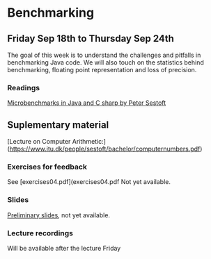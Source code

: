 # Benchmarking
## Friday Sep 18th to Thursday Sep 24th

The goal of this week is to understand the challenges and pitfalls in benchmarking Java code.
We will also touch on the statistics behind benchmarking, floating point representation and loss of precision.

### Readings
[Microbenchmarks in Java and C sharp by Peter Sestoft](benchmarkingNotes.pdf)

## Suplementary material
[Lecture on Computer Arithmetic:] (https://www.itu.dk/people/sestoft/bachelor/computernumbers.pdf)

### Exercises for feedback

See [exercises04.pdf](exercises04.pdf Not yet available.

### Slides
[Preliminary slides](lexture_04_slides.pdf), not yet available.

### Lecture recordings
Will be available after the lecture Friday
